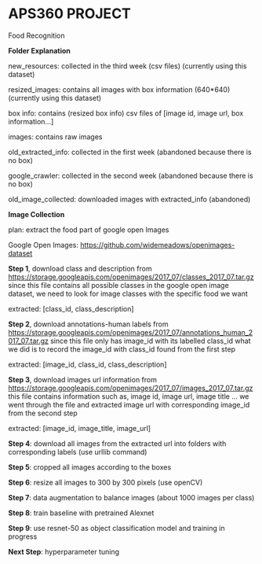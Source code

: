 # APS360 PROJECT

Food Recognition

**Folder Explanation**

new_resources: collected in the third week (csv files) (currently using this dataset)

resized_images: contains all images with box information (640*640) (currently using this dataset)

box info: contains (resized box info) csv files of [image id, image url, box information...]

images: contains raw images

old_extracted_info: collected in the first week (abandoned because there is no box)

google_crawler: collected in the second week (abandoned because there is no box)

old_image_collected: downloaded images with extracted_info (abandoned)

**Image Collection**

plan: extract the food part of google open Images

Google Open Images: https://github.com/widemeadows/openimages-dataset

**Step 1**, download class and description from https://storage.googleapis.com/openimages/2017_07/classes_2017_07.tar.gz
since this file contains all possible classes in the google open image dataset, we need to look for image classes with the specific food we want

extracted: [class_id, class_description]

**Step 2**, download annotations-human labels from
https://storage.googleapis.com/openimages/2017_07/annotations_human_2017_07.tar.gz
since this file only has image_id with its labelled class_id
what we did is to record the image_id with class_id found from the first step

extracted: [image_id, class_id, class_description]

**Step 3**, download images url information from
https://storage.googleapis.com/openimages/2017_07/images_2017_07.tar.gz
this file contains information such as, image id, image url, image title ...
we went through the file and extracted image url with corresponding image_id from the second step

extracted: [image_id, image_title, image_url]

**Step 4**: download all images from the extracted url into folders with corresponding labels (use urllib command)

**Step 5**: cropped all images according to the boxes

**Step 6**: resize all images to 300 by 300 pixels (use openCV)

**Step 7**: data augmentation to balance images (about 1000 images per class)

**Step 8**: train baseline with pretrained Alexnet

**Step 9**: use resnet-50 as object classification model and training in progress

**Next Step**: hyperparameter tuning
